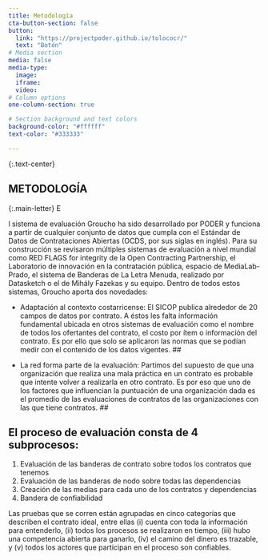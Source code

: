 ```yaml
---
title: Metodología
cta-button-section: false
button:
  link: "https://projectpoder.github.io/tolococr/"
  text: "Botón"
# Media section
media: false
media-type:
  image:
  iframe:
  video:
# Column options
one-column-section: true

# Section background and text colors
background-color: "#ffffff"
text-color: "#333333"

---
```


{:.text-center}
## METODOLOGÍA

{:.main-letter}
E

l sistema de evaluación Groucho ha sido desarrollado por PODER y funciona a partir de cualquier conjunto de datos que cumpla con el Estándar de Datos de Contrataciones Abiertas (OCDS, por sus siglas en inglés). Para su construcción se revisaron múltiples sistemas de evaluación a nivel mundial como RED FLAGS for integrity de la Open Contracting Partnership, el Laboratorio de innovación en la contratación pública, espacio de MediaLab-Prado, el sistema de Banderas de La Letra Menuda, realizado por Datasketch o el de Mihály Fazekas y su equipo. Dentro de todos estos sistemas, Groucho aporta dos novedades: 


+ Adaptación al contexto costarricense: El SICOP publica alrededor de 20 campos de datos por contrato. A éstos les falta información fundamental ubicada en otros sistemas de evaluación como el nombre de todos los ofertantes del contrato, el costo por ítem o información del contrato. Es por ello que solo se aplicaron las normas que se podían medir con el contenido de los datos vigentes. ##

+ La red forma parte de la evaluación: Partimos del supuesto de que una organización que realiza una mala práctica en un contrato es probable que intente volver a realizarla en otro contrato. Es por eso que uno de los factores que influencian la puntuación de una organización dada es el promedio de las evaluaciones de contratos de las organizaciones con las que tiene contratos. ##

## El proceso de evaluación consta de 4 subprocesos:

1. Evaluación de las banderas de contrato sobre todos los contratos que tenemos
2. Evaluación de las banderas de nodo sobre todas las dependencias 
3. Creación de las medias para cada uno de los contratos y dependencias
4. Bandera de confiabilidad

Las pruebas que se corren están agrupadas en cinco categorías que describen el contrato ideal, entre ellas (i) cuenta con toda la información para entenderlo, (ii) todos los procesos se realizaron en tiempo, (iii) hubo una competencia abierta para ganarlo, (iv) el camino del dinero es trazable, y (v) todos los actores que participan en el proceso son confiables.




